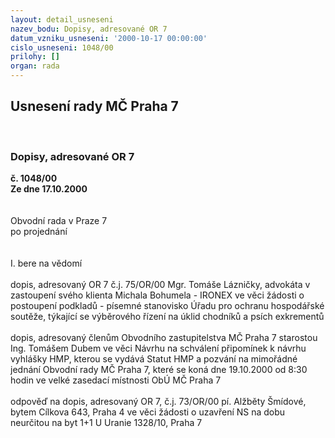 ```yaml
---
layout: detail_usneseni
nazev_bodu: Dopisy, adresované OR 7
datum_vzniku_usneseni: '2000-10-17 00:00:00'
cislo_usneseni: 1048/00
prilohy: []
organ: rada
---
```

<div id="ucUsn_pList" class="usn">
	<span><h2>Usnesení rady MČ Praha 7 </h2>
<br></span><div class="standBody">
<span><h3>Dopisy, adresované OR 7</h3></span><div class="center">
		<strong>č. 1048/00</strong><br>
	</div>
<div class="center">
		<strong>Ze dne 17.10.2000</strong><br><br>
	</div>
<br>Obvodní rada v Praze 7<br>po projednání<br><br><br>I.	bere na vědomí<br><br> dopis, adresovaný OR 7 č.j. 75/OR/00 Mgr. Tomáše Lázničky, advokáta v zastoupení svého klienta Michala Bohumela - IRONEX ve věci žádosti o postoupení podkladů - písemné stanovisko Úřadu pro ochranu hospodářské soutěže, týkající se výběrového řízení na úklid chodníků a psích exkrementů <br><br>dopis, adresovaný členům Obvodního zastupitelstva MČ Praha 7 starostou Ing. Tomášem Dubem ve věci Návrhu na schválení připomínek k návrhu vyhlášky HMP, kterou se vydává Statut HMP a pozvání na mimořádné jednání Obvodní rady MČ Praha 7, které se koná dne 19.10.2000 od 8:30 hodin ve velké zasedací místnosti ObÚ MČ Praha 7<br><br>odpověď na dopis, adresovaný OR 7, č.j. 73/OR/00 pí. Alžběty Šmídové, bytem Cílkova 643, Praha 4 ve věci žádosti o uzavření NS na dobu neurčitou na byt 1+1 U Uranie 1328/10, Praha 7<br><br><br><br> <br><br> </div>
</div>